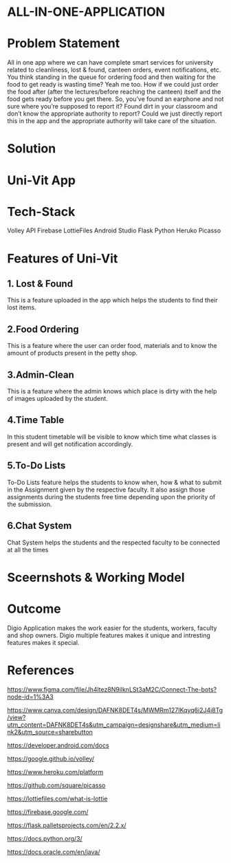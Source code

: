 # ALL-IN-ONE-APPLICATION

# Problem Statement 
All in one app where we can have complete smart services for university related 
to cleanliness, lost & found, canteen orders, event notifications, etc.
You think standing in the queue for ordering food and then waiting for the food
to get ready is wasting time? Yeah me too. How if we could just order the food
after (after the lectures/before reaching the canteen) itself and the food gets
ready before you get there.
So, you’ve found an earphone and not sure where you’re supposed to report it?
Found dirt in your classroom and don’t know the appropriate authority to report?
Could we just directly report this in the app and the appropriate authority will
take care of the situation.

# Solution

# Uni-Vit App

# Tech-Stack
Volley API 
Firebase
LottieFiles
Android Studio
Flask
Python
Heruko
Picasso

# Features of Uni-Vit
## 1. Lost & Found
This is a feature uploaded in the app which helps the students to find their lost items.

## 2.Food Ordering
This is a feature where the user can order food, materials and to know the amount of products present in the petty shop. 

## 3.Admin-Clean 
This is a feature where the admin knows which place is dirty with the help of images uploaded by the student.

## 4.Time Table
In this student timetable will be visible to know which time what classes is present and will get notification accordingly.

## 5.To-Do Lists
To-Do Lists feature helps the students to know when, how & what to submit in the Assignment given by the respective faculty.
It also assign those assignments during the students free time depending upon the priority of the submission.

## 6.Chat System 
Chat System helps the students and the respected faculty to be connected at all the times

# Sceernshots & Working Model


# Outcome
Digio Application makes the work easier for the students, workers, faculty and shop owners.
Digio multiple features makes it unique and intresting features makes it special.

# References
https://www.figma.com/file/Jh4ltez8N9ilknLSt3aM2C/Connect-The-bots?node-id=1%3A3

https://www.canva.com/design/DAFNK8DET4s/MWMRm127IKqyq6i2J4i8Tg/view?utm_content=DAFNK8DET4s&utm_campaign=designshare&utm_medium=link2&utm_source=sharebutton

https://developer.android.com/docs

https://google.github.io/volley/

https://www.heroku.com/platform

https://github.com/square/picasso

https://lottiefiles.com/what-is-lottie

https://firebase.google.com/

https://flask.palletsprojects.com/en/2.2.x/

https://docs.python.org/3/

https://docs.oracle.com/en/java/
